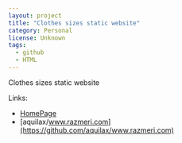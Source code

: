 ```yaml
---
layout: project
title: "Clothes sizes static website"
category: Personal
license: Unknown
tags:
  - github
  - HTML
---
```


Clothes sizes static website

Links:

* [HomePage](http://www.razmeri.com)
* [aquilax/www.razmeri.com](https://github.com/aquilax/www.razmeri.com)
